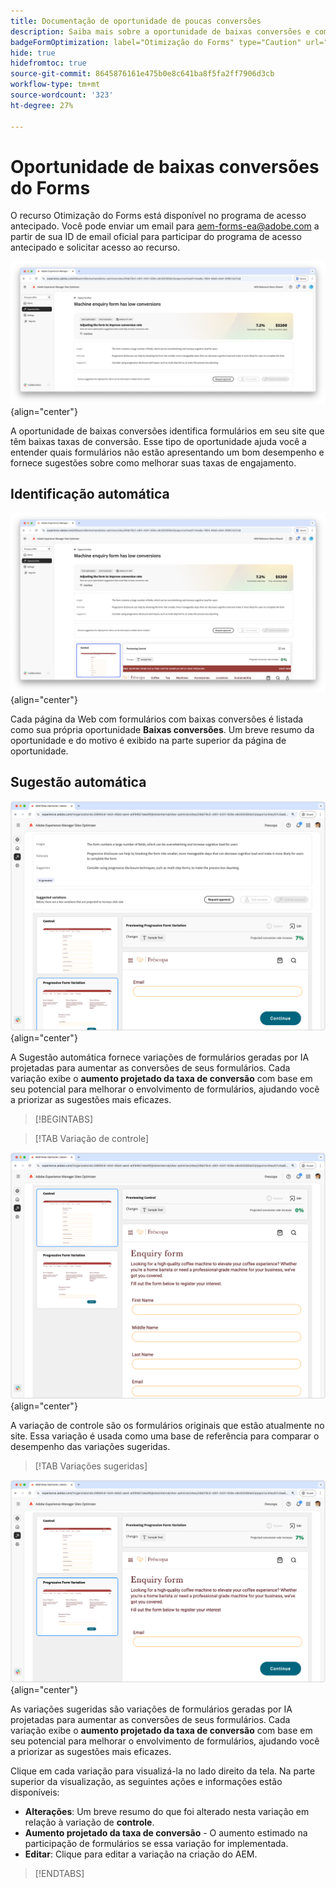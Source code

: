 ```yaml
---
title: Documentação de oportunidade de poucas conversões
description: Saiba mais sobre a oportunidade de baixas conversões e como usá-la para melhorar o envolvimento de formulários no seu site.
badgeFormOptimization: label="Otimização do Forms" type="Caution" url="../../opportunity-types/form-optimization.md" tooltip="Otimização do Forms"
hide: true
hidefromtoc: true
source-git-commit: 8645876161e475b0e8c641ba8f5fa2ff7906d3cb
workflow-type: tm+mt
source-wordcount: '323'
ht-degree: 27%

---
```



# Oportunidade de baixas conversões do Forms

<span class="preview"> O recurso Otimização do Forms está disponível no programa de acesso antecipado. Você pode enviar um email para aem-forms-ea@adobe.com a partir de sua ID de email oficial para participar do programa de acesso antecipado e solicitar acesso ao recurso. </span>

![Oportunidade de poucas conversões](./assets/low-conversions/hero.png){align="center"}

A oportunidade de baixas conversões identifica formulários em seu site que têm baixas taxas de conversão. Esse tipo de oportunidade ajuda você a entender quais formulários não estão apresentando um bom desempenho e fornece sugestões sobre como melhorar suas taxas de engajamento.

## Identificação automática

![Identificar automaticamente poucas conversões](./assets/low-conversions/auto-identify.png){align="center"}

Cada página da Web com formulários com baixas conversões é listada como sua própria oportunidade **Baixas conversões**. Um breve resumo da oportunidade e do motivo é exibido na parte superior da página de oportunidade.

## Sugestão automática

![Sugerir poucas conversões automaticamente](./assets/low-conversions/auto-suggest.png){align="center"}

A Sugestão automática fornece variações de formulários geradas por IA projetadas para aumentar as conversões de seus formulários. Cada variação exibe o **aumento projetado da taxa de conversão** com base em seu potencial para melhorar o envolvimento de formulários, ajudando você a priorizar as sugestões mais eficazes.

>[!BEGINTABS]

>[!TAB Variação de controle]

![Variações de controle](./assets/low-conversions/control-variation.png){align="center"}

A variação de controle são os formulários originais que estão atualmente no site. Essa variação é usada como uma base de referência para comparar o desempenho das variações sugeridas.

>[!TAB Variações sugeridas]

![Variações sugeridas](./assets/low-conversions/suggested-variations.png){align="center"}

As variações sugeridas são variações de formulários geradas por IA projetadas para aumentar as conversões de seus formulários. Cada variação exibe o **aumento projetado da taxa de conversão** com base em seu potencial para melhorar o envolvimento de formulários, ajudando você a priorizar as sugestões mais eficazes.

Clique em cada variação para visualizá-la no lado direito da tela. Na parte superior da visualização, as seguintes ações e informações estão disponíveis:

* **Alterações**: Um breve resumo do que foi alterado nesta variação em relação à variação de **controle**.
* **Aumento projetado da taxa de conversão** - O aumento estimado na participação de formulários se essa variação for implementada.
* **Editar**: Clique para editar a variação na criação do AEM.

>[!ENDTABS]


<!-- 

## Auto-optimize

[!BADGE Ultimate]{type=Positive tooltip="Ultimate"}

![Auto-optimize low conversions](./assets/low-conversions/auto-optimize.png){align="center"}

Sites Optimizer Ultimate adds the ability to deploy auto-optimization for the issues found by the low conversions opportunity.

>[!BEGINTABS]

>[!TAB Test multiple]


>[!TAB Publish selected]

{{auto-optimize-deploy-optimization-slack}}

>[!TAB Request approval]

{{auto-optimize-request-approval}}

>[!ENDTABS]


-->